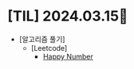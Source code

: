 # [TIL] 2024.03.15📒

  * [알고리즘 풀기]
    * [Leetcode]
      * [Happy Number](https://github.com/elephant97/Algorithm/blob/main/Leetcode/Java/Easy/Happy%20Number.java)
